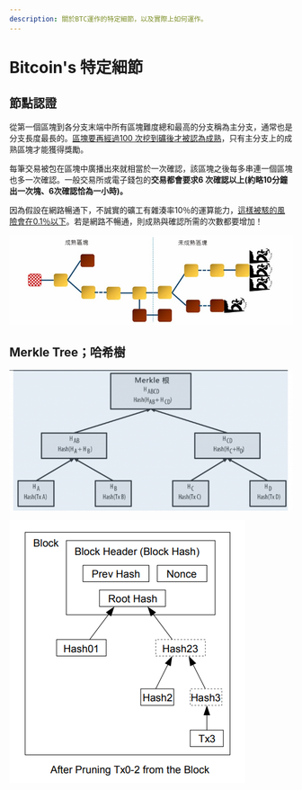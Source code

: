 ```yaml
---
description: 關於BTC運作的特定細節，以及實際上如何運作。
---
```


# Bitcoin's 特定細節

## 節點認證

從第一個區塊到各分支末端中所有區塊難度總和最高的分支稱為主分支，通常也是分支長度最長的。[區塊要再經過100 次挖到礦後才被認為成熟](https://en.bitcoin.it/wiki/Confirmation)，只有主分支上的成熟區塊才能獲得獎勵。

每筆交易被包在區塊中廣播出來就相當於一次確認，該區塊之後每多串連一個區塊也多一次確認。一般交易所或電子錢包的**交易都會要求6 次確認以上\(約略10分鐘出一次塊、6次確認恰為一小時\)。**

因為假設在網路暢通下，不誠實的礦工有雜湊率10％的運算能力，[這樣被駭的風險會在0.1％以下](https://en.bitcoin.it/wiki/Confirmation)。若是網路不暢通，則成熟與確認所需的次數都要增加！

![](.gitbook/assets/tu-2web.jpg)

## Merkle Tree；哈希樹



![](.gitbook/assets/image%20%285%29.png)





![](.gitbook/assets/image.png)





